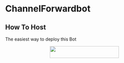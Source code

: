# ChannelForwardbot

## How To Host
The easiest way to deploy this Bot
<p align="center"><a href="https://heroku.com/deploy?template=https://github.com/kaal0408/ChannelForwardbot"> <img src="https://img.shields.io/badge/Deploy%20To%20Heroku-black?style=for-the-badge&logo=heroku" width="220" height="38.45"/></a></p>
 

